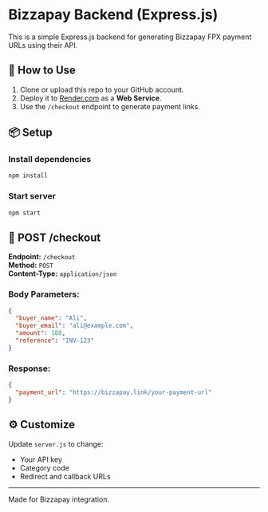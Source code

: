 # Bizzapay Backend (Express.js)

This is a simple Express.js backend for generating Bizzapay FPX payment URLs using their API.

## 🚀 How to Use

1. Clone or upload this repo to your GitHub account.
2. Deploy it to [Render.com](https://render.com) as a **Web Service**.
3. Use the `/checkout` endpoint to generate payment links.

## 📦 Setup

### Install dependencies
```bash
npm install
```

### Start server
```bash
npm start
```

## 📡 POST /checkout

**Endpoint:** `/checkout`  
**Method:** `POST`  
**Content-Type:** `application/json`

### Body Parameters:
```json
{
  "buyer_name": "Ali",
  "buyer_email": "ali@example.com",
  "amount": 180,
  "reference": "INV-123"
}
```

### Response:
```json
{
  "payment_url": "https://bizzapay.link/your-payment-url"
}
```

## ⚙️ Customize
Update `server.js` to change:
- Your API key
- Category code
- Redirect and callback URLs

---

Made for Bizzapay integration.
